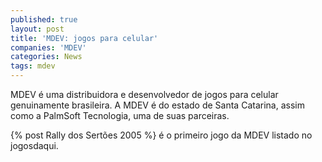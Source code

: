 ```yaml
---
published: true
layout: post
title: 'MDEV: jogos para celular'
companies: 'MDEV'
categories: News
tags: mdev
---
```

MDEV é uma distribuidora e desenvolvedor de jogos para celular genuinamente brasileira. 
A MDEV é do estado de Santa Catarina, assim como a PalmSoft Tecnologia, uma de suas parceiras.

{% post Rally dos Sertões 2005 %} é o primeiro jogo da MDEV listado no jogosdaqui.